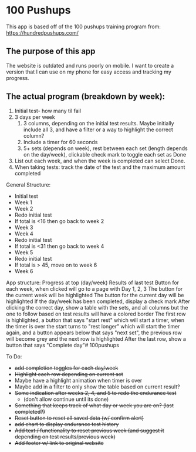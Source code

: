 # 100 Pushups

This app is based off of the 100 pushups training program from: https://hundredpushups.com/

## The purpose of this app

The website is outdated and runs poorly on mobile. I want to create a version that I can use on my phone for easy access and tracking my progress.

## The actual program (breakdown by week):
1. Initial test- how many til fail
2. 3 days per week
   1. 3 columns, depending on the initial test results. Maybe initially include all 3, and have a filter or a way to highlight the correct column?
   2. Include a timer for 60 seconds
   3. 5+ sets (depends on week), rest between each set (length depends on the day/week), clickable check mark to toggle each set as Done
3. List out each week, and when the week is completed can select Done. 
4. When taking tests: track the date of the test and the maximum amount completed

General Structure:
- Initial test
- Week 1
- Week 2
- Redo initial test
- If total is <16 then go back to week 2
- Week 3
- Week 4
- Redo initial test
- If total is <31 then go back to week 4
- Week 5
- Redo initial test
- If total is > 45, move on to week 6
- Week 6

App structure:
Progress at top (day/week)
Results of last test
Button for each week, when clicked will go to a page with Day 1, 2, 3
The button for the current week will be highlighted
The button for the current day will be highlighted
If the day/week has been completed, display a check mark
After clicking the correct day, show a table with the sets, and all columns but the one to follow based on test results will have a colored border
The first row is highlighted, a button that says "start rest" which will start a timer, when the timer is over the start turns to "rest longer" which will start the timer again, and a button appears below that says "next set", the previous row will become grey and the next row is highlighted
After the last row, show a button that says "Complete day"# 100pushups


To Do:
- ~~add completion toggles for each day/week~~
- ~~Highlight each row depending on current set~~
- Maybe have a highlight animation when timer is over
- Maybe add in a filter to only show the table based on current result?
- ~~Some indication after weeks 2, 4, and 5 to redo the endurance test~~
  - (don't allow continue until its done)
- ~~Something that keeps track of what day or week you are on? (last completed?)~~
- ~~Reset button to reset all saved data (w/ confirm alert)~~
- ~~add chart to display endurance test history~~
- ~~Add text / functionality to reset previous week (and suggest it depending on test results/previous week)~~
- ~~Add footer w/ link to original website~~